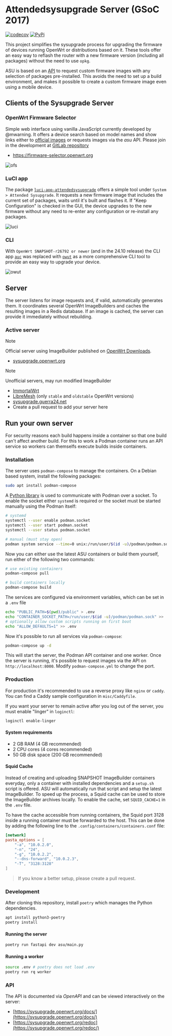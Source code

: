 # Attendedsysupgrade Server (GSoC 2017)

[![codecov](https://codecov.io/gh/aparcar/asu/branch/master/graph/badge.svg)](https://codecov.io/gh/aparcar/asu)
[![PyPi](https://badge.fury.io/py/asu.svg)](https://badge.fury.io/py/asu)

This project simplifies the sysupgrade process for upgrading the firmware of
devices running OpenWrt or distributions based on it. These tools offer an easy
way to reflash the router with a new firmware version
(including all packages) without the need to use `opkg`.

ASU is based on an [API](#api) to request custom firmware images with any
selection of packages pre-installed. This avoids the need to set up a build
environment, and makes it possible to create a custom firmware image even using
a mobile device.

## Clients of the Sysupgrade Server

### OpenWrt Firmware Selector

Simple web interface using vanilla JavaScript currently developed by @mwarning.
It offers a device search based on model names and show links either to
[official images](https://downloads.openwrt.org/) or requests images via the
_asu_ API. Please join in the development at
[GitLab repository](https://gitlab.com/openwrt/web/firmware-selector-openwrt-org)

- <https://firmware-selector.openwrt.org>

![ofs](misc/ofs.png)

### LuCI app

The package
[`luci-app-attendedsysupgrade`](https://github.com/openwrt/luci/tree/master/applications/luci-app-attendedsysupgrade)
offers a simple tool under `System > Attended Sysupgrade`. It requests a new
firmware image that includes the current set of packages, waits until it's built
and flashes it. If "Keep Configuration" is checked in the GUI, the device
upgrades to the new firmware without any need to re-enter any configuration or
re-install any packages.

![luci](misc/luci.png)

### CLI

With `OpenWrt SNAPSHOT-r26792 or newer` (and in the 24.10 release) the CLI app
[`auc`](https://github.com/openwrt/packages/tree/master/utils/auc) was replaced
with [`owut`](https://openwrt.org/docs/guide-user/installation/sysupgrade.owut)
as a more comprehensive CLI tool to provide an easy way to upgrade your device.

![owut](misc/owut.png)

## Server

The server listens for image requests and, if valid, automatically generates
them. It coordinates several OpenWrt ImageBuilders and caches the resulting
images in a Redis database. If an image is cached, the server can provide it
immediately without rebuilding.

### Active server

> [!NOTE]
> Official server using ImageBuilder published on [OpenWrt
> Downloads](downloads.openwrt.org).

- [sysupgrade.openwrt.org](https://sysupgrade.openwrt.org)

> [!NOTE]
> Unofficial servers, may run modified ImageBuilder

- [ImmortalWrt](https://sysupgrade.kyarucloud.moe)
- [LibreMesh](https://sysupgrade.antennine.org) (only `stable` and `oldstable` OpenWrt versions)
- [sysupgrade.guerra24.net](https://sysupgrade.guerra24.net)
- Create a pull request to add your server here

## Run your own server

For security reasons each build happens inside a container so that one build
can't affect another build. For this to work a Podman container runs an API
service so workers can themselfs execute builds inside containers.

### Installation

The server uses `podman-compose` to manage the containers. On a Debian based
system, install the following packages:

```bash
sudo apt install podman-compose
```

A [Python library](https://podman-py.readthedocs.io/en/latest/) is used to
communicate with Podman over a socket. To enable the socket either `systemd` is
required or the socket must be started manually using the Podman itself:

```bash
# systemd
systemctl --user enable podman.socket
systemctl --user start podman.socket
systemctl --user status podman.socket

# manual (must stay open)
podman system service --time=0 unix:/run/user/$(id -u)/podman/podman.sock
```

Now you can either use the latest ASU containers or build them yourself, run
either of the following two commands:

```bash
# use existing containers
podman-compose pull

# build containers locally
podman-compose build
```

The services are configured via environment variables, which can be set in a
`.env` file

```bash
echo "PUBLIC_PATH=$(pwd)/public" > .env
echo "CONTAINER_SOCKET_PATH=/run/user/$(id -u)/podman/podman.sock" >> .env
# optionally allow custom scripts running on first boot
echo "ALLOW_DEFAULTS=1" >> .env
```

Now it's possible to run all services via `podman-compose`:

```bash
podman-compose up -d
```

This will start the server, the Podman API container and one worker. Once the
server is running, it's possible to request images via the API on
`http://localhost:8000`. Modify `podman-compose.yml` to change the port.

### Production

For production it's recommended to use a reverse proxy like `nginx` or `caddy`.
You can find a Caddy sample configuration in `misc/Caddyfile`.

If you want your server to remain active after you log out of the server, you
must enable "linger" in `loginctl`:

```bash
loginctl enable-linger
```

#### System requirements

- 2 GB RAM (4 GB recommended)
- 2 CPU cores (4 cores recommended)
- 50 GB disk space (200 GB recommended)

#### Squid Cache

Instead of creating and uploading SNAPSHOT ImageBuilder containers everyday,
only a container with installed dependencies and a `setup.sh` script is offered.
ASU will automatically run that script and setup the latest ImageBuilder. To
speed up the process, a Squid cache can be used to store the ImageBuilder
archives locally. To enable the cache, set `SQUID_CACHE=1` in the `.env` file.

To have the cache accessible from running containers, the Squid port 3128 inside
a running container must be forwarded to the host. This can be done by adding
the following line to the `.config/containers/containers.conf` file:

```toml
[network]
pasta_options = [
    "-a", "10.0.2.0",
    "-n", "24",
    "-g", "10.0.2.2",
    "--dns-forward", "10.0.2.3",
    "-T", "3128:3128"
]
```

> If you know a better setup, please create a pull request.

### Development

After cloning this repository, install `poetry` which manages the Python
dependencies.

```bash
apt install python3-poetry
poetry install
```

#### Running the server

```bash
poetry run fastapi dev asu/main.py
```

#### Running a worker

```bash
source .env # poetry does not load .env
poetry run rq worker
```

### API

The API is documented via _OpenAPI_ and can be viewed interactively on the
server:

- [https://sysupgrade.openwrt.org/docs/](https://sysupgrade.openwrt.org/docs/)
- [https://sysupgrade.openwrt.org/redoc](https://sysupgrade.openwrt.org/redoc/)
